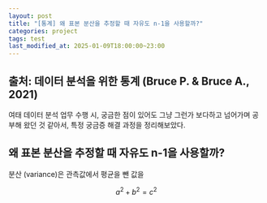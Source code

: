 ```yaml
---
layout: post
title: "[통계] 왜 표본 분산을 추정할 때 자유도 n-1을 사용할까?"
categories: project
tags: test
last_modified_at: 2025-01-09T18:00:00~23:00
---  
```



## 출처: 데이터 분석을 위한 통계 (Bruce P. & Bruce A., 2021)  
여태 데이터 분석 업무 수행 시, 궁금한 점이 있어도 그냥 그런가 보다하고 넘어가며 공부해 왔던 것 같아서, 특정 궁금증 해결 과정을 정리해보았다.  


## 왜 표본 분산을 추정할 때 자유도 n-1을 사용할까?   
분산 (variance)은 관측값에서 평균을 뺀 값을   

$$
a^2 + b^2 = c^2
$$
